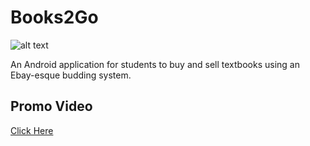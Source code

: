 # Books2Go

![alt text](https://ibb.co/cLCWhn)

An Android application for students to buy and sell textbooks using an Ebay-esque budding system.

## Promo Video

[Click Here](https://vimeo.com/195128404)

